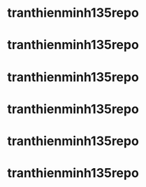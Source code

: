 # tranthienminh135repo
# tranthienminh135repo
# tranthienminh135repo
# tranthienminh135repo
# tranthienminh135repo
# tranthienminh135repo
